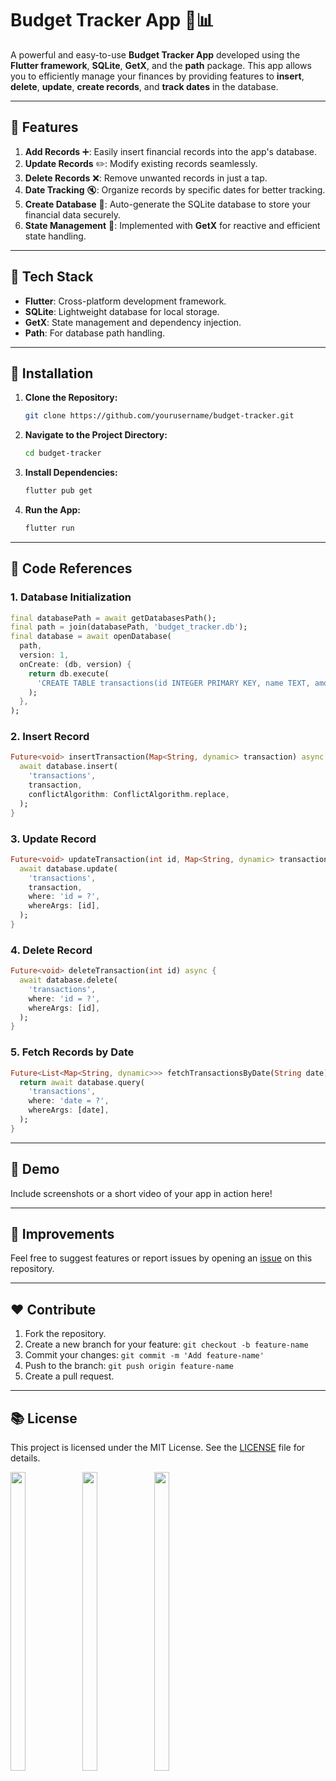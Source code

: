 # Budget Tracker App 💸📊

A powerful and easy-to-use **Budget Tracker App** developed using the **Flutter framework**, **SQLite**, **GetX**, and the **path** package. This app allows you to efficiently manage your finances by providing features to **insert**, **delete**, **update**, **create records**, and **track dates** in the database.

---

## 🎨 Features

1. **Add Records** ➕: Easily insert financial records into the app's database.
2. **Update Records** ✏️: Modify existing records seamlessly.
3. **Delete Records** ❌: Remove unwanted records in just a tap.
4. **Date Tracking** 🔇: Organize records by specific dates for better tracking.
5. **Create Database** 📝: Auto-generate the SQLite database to store your financial data securely.
6. **State Management** 🤝: Implemented with **GetX** for reactive and efficient state handling.

---

## 🔧 Tech Stack

- **Flutter**: Cross-platform development framework.
- **SQLite**: Lightweight database for local storage.
- **GetX**: State management and dependency injection.
- **Path**: For database path handling.

---

## 🔗 Installation

1. **Clone the Repository:**
   ```bash
   git clone https://github.com/yourusername/budget-tracker.git
   ```

2. **Navigate to the Project Directory:**
   ```bash
   cd budget-tracker
   ```

3. **Install Dependencies:**
   ```bash
   flutter pub get
   ```

4. **Run the App:**
   ```bash
   flutter run
   ```

---

## 🔎 Code References

### 1. Database Initialization
```dart
final databasePath = await getDatabasesPath();
final path = join(databasePath, 'budget_tracker.db');
final database = await openDatabase(
  path,
  version: 1,
  onCreate: (db, version) {
    return db.execute(
      'CREATE TABLE transactions(id INTEGER PRIMARY KEY, name TEXT, amount REAL, date TEXT)'
    );
  },
);
```

### 2. Insert Record
```dart
Future<void> insertTransaction(Map<String, dynamic> transaction) async {
  await database.insert(
    'transactions',
    transaction,
    conflictAlgorithm: ConflictAlgorithm.replace,
  );
}
```

### 3. Update Record
```dart
Future<void> updateTransaction(int id, Map<String, dynamic> transaction) async {
  await database.update(
    'transactions',
    transaction,
    where: 'id = ?',
    whereArgs: [id],
  );
}
```

### 4. Delete Record
```dart
Future<void> deleteTransaction(int id) async {
  await database.delete(
    'transactions',
    where: 'id = ?',
    whereArgs: [id],
  );
}
```

### 5. Fetch Records by Date
```dart
Future<List<Map<String, dynamic>>> fetchTransactionsByDate(String date) async {
  return await database.query(
    'transactions',
    where: 'date = ?',
    whereArgs: [date],
  );
}
```

---

## 🚀 Demo

Include screenshots or a short video of your app in action here!

---

## 🔧 Improvements
Feel free to suggest features or report issues by opening an [issue](https://github.com/yourusername/budget-tracker/issues) on this repository.

---

## ❤️ Contribute

1. Fork the repository.
2. Create a new branch for your feature: `git checkout -b feature-name`
3. Commit your changes: `git commit -m 'Add feature-name'`
4. Push to the branch: `git push origin feature-name`
5. Create a pull request.

---

## 📚 License
This project is licensed under the MIT License. See the [LICENSE](LICENSE) file for details.


<p>
  <img src="https://github.com/user-attachments/assets/4df7baa2-e7f2-48f2-bf6d-bcae346fed0f" width="22%" Height="35%">
    <img src="https://github.com/user-attachments/assets/7a138b3b-667e-44e4-b773-251d80d012d6" width="22%" Height="35%">
    <img src="https://github.com/user-attachments/assets/c667bea6-4491-48e8-8456-ef2023dd23c3" width="22%" Height="35%">
</p>
